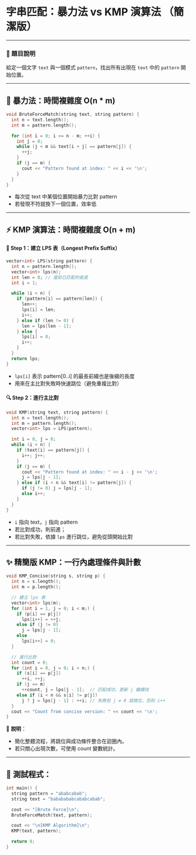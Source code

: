 # 字串匹配：暴力法 vs KMP 演算法 （簡潔版）

---

### 🧪 題目說明
給定一個文字 `text` 與一個模式 `pattern`，找出所有出現在 `text` 中的 `pattern` 開始位置。

---

## 🔨 暴力法：時間複雜度 O(n * m)

```cpp
void BruteForceMatch(string text, string pattern) {
  int n = text.length();
  int m = pattern.length();

  for (int i = 0; i <= n - m; ++i) {
    int j = 0;
    while (j < m && text[i + j] == pattern[j]) {
      ++j;
    }
    if (j == m) {
      cout << "Pattern found at index: " << i << '\n';
    }
  }
}
```

- 每次從 text 中某個位置開始暴力比對 pattern
- 若發現不符就換下一個位置，效率低

---

## ⚡ KMP 演算法：時間複雜度 O(n + m)

#### 🔧 Step 1：建立 LPS 表（Longest Prefix Suffix）

```cpp
vector<int> LPS(string pattern) {
  int n = pattern.length();
  vector<int> lps(n);
  int len = 0; // 當前已匹配的長度
  int i = 1;

  while (i < n) {
    if (pattern[i] == pattern[len]) {
      len++;
      lps[i] = len;
      i++;
    } else if (len != 0) {
      len = lps[len - 1];
    } else {
      lps[i] = 0;
      i++;
    }
  }
  return lps;
}
```

- `lps[i]` 表示 pattern[0..i] 的最長前綴也是後綴的長度
- 用來在主比對失敗時快速跳位（避免重複比對）

#### 🔍 Step 2：進行主比對

```cpp
void KMP(string text, string pattern) {
  int n = text.length();
  int m = pattern.length();
  vector<int> lps = LPS(pattern);

  int i = 0, j = 0;
  while (i < n) {
    if (text[i] == pattern[j]) {
      i++; j++;
    }
    if (j == m) {
      cout << "Pattern found at index: " << i - j << '\n';
      j = lps[j - 1];
    } else if (i < n && text[i] != pattern[j]) {
      if (j != 0) j = lps[j - 1];
      else i++;
    }
  }
}
```

- `i` 指向 text，`j` 指向 pattern
- 若比對成功，則前進；
- 若比對失敗，依據 `lps` 進行跳位，避免從頭開始比對

---

## **✨ 精簡版 KMP：一行內處理條件與計數**

```cpp
void KMP_Concise(string s, string p) {
  int n = s.length();
  int m = p.length();

  // 建立 lps 表
  vector<int> lps(m);
  for (int i = 1, j = 0; i < m;) {
    if (p[i] == p[j])
      lps[i++] = ++j;
    else if (j != 0)
      j = lps[j - 1];
    else
      lps[i++] = 0;
  }

  // 進行比對
  int count = 0;
  for (int i = 0, j = 0; i < n;) {
    if (s[i] == p[j])
      ++i, ++j;
    if (j == m)
      ++count, j = lps[j - 1];  // 匹配成功，更新 j 繼續找
    else if (i < n && s[i] != p[j])
      j ? j = lps[j - 1] : ++i; // 失敗但 j ≠ 0 就跳位，否則 i++
  }
  cout << "Count from concise version: " << count << '\n';
}
```

📌 **說明**：

- 簡化整體流程，將跳位與成功條件整合在迴圈內。
- 若只關心出現次數，可使用 count 變數統計。

---

## 🧪 測試程式：

```cpp
int main() {
  string pattern = "ababcabab";
  string text = "bababababcababcabab";

  cout << "[Brute Force]\n";
  BruteForceMatch(text, pattern);

  cout << "\n[KMP Algorithm]\n";
  KMP(text, pattern);

  return 0;
}
```

